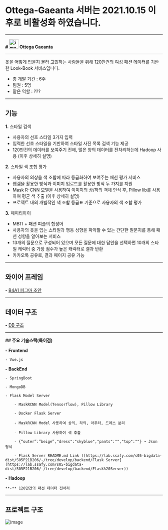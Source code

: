 # Ottega-Gaeanta 서버는 2021.10.15 이후로 비활성화 하였습니다.
---

**# <img src="https://user-images.githubusercontent.com/58909226/139459983-d2ec3a58-bcf7-480d-b0b7-e44263daae8e.png" alt="image-20211029182657119" width="30" height="30"/> Ottega Gaeanta**

---

옷을 어떻게 입을지 몰라 고민하는 사람들을 위해 120만건의 여성 패션 데이터를 기반한 Look-Book 서비스입니다.

- 총 개발 기간 : 6주
- 팀원 : 5명
- 맡은 역할 : ???

---

## 기능

**1.** 스타일 검색
  - 사용자의 선호 스타일 3가지 입력
  - 입력한 선호 스타일을 기반하여 스타일 사진 목록 검색 기능 제공
  - 120만건의 데이터를 보여주기 전에, 많은 양의 데이터를 전처리하는데 Hadoop 사용 (이후 상세히 설명)

**2.** 스타일 색 조합 평가
  - 사용자의 의상을 색 조합에 따라 등급화하여 보여주는 패션 평가 서비스
  - 웹캠을 활용한 방식과 이미지 업로드를 활용한 방식 두 가지를 지원
  - Mask R-CNN 모델을 사용하여 이미지의 상/하의 객체 인식 후, Pillow lib를 사용하여 평균 색 추출 (이후 상세히 설명)
  - 프로젝트 내의 개별적인 색 조합 등급표 기준으로 사용자의 색 조합 평가

**3.** 패피티아이 
  - MBTI + 패션 피플의 합성어
  - 사용자의 옷을 입는 스타일과 행동 성향을 파악할 수 있는 간단한 질문지를 통해 패션 성향을 알아보는 서비스
  - 13개의 질문으로 구성되어 있으며 모든 질문에 대한 답안을 선택하면 10개의 스타일 캐릭터 중 가장 점수가 높은 캐릭터로 결과 반환
  - 카카오톡 공유로, 결과 페이지 공유 가능

---

## 와이어 프레임

**-** [B4A1 피그마 초안](https://www.figma.com/file/lhDtkfKlM8cGv4efBdTGrO/B4A1-%ED%94%BC%EA%B7%B8%EB%A7%88-%EC%B4%88%EC%95%88?node-id=0%3A1)

---

## 데이터 구조

**-** [DB 구조](https://www.notion.so/DB-31e92abfea9849eb915e8b67d74ee96e)

---

**## 주요 기술스택(특이점)**

**-** **Frontend**

    - Vue.js

**-** **BackEnd**

    - SpringBoot

    - MongoDB

    - Flask Model Server

    ​    - MaskRCNN Model(Tensorflow), Pillow Library

    ​    - Docker Flask Server

    ​    - MaskRCNN Model 사용하여 상의, 하의, 아우터, 드레스 분리

    ​    - Pillow Library 사용하여 색 추출

    ​    - {“outer”:”beige”,"dress":"skyblue","pants":"","top":""} → Json 형식

    ​    - Flask Server README.md Link ([https://lab.ssafy.com/s05-bigdata-dist/S05P21B206/-/tree/develop/backend/Flask Server](https://lab.ssafy.com/s05-bigdata-dist/S05P21B206/-/tree/develop/backend/Flask%20Server))

**-** **Hadoop**

    **-** 120만건의 패션 데이터 전처리

---

## 프로젝트 구조

![image](https://user-images.githubusercontent.com/58909226/139460031-105ea783-914d-4e40-a7c6-2e0c846479bf.png)

